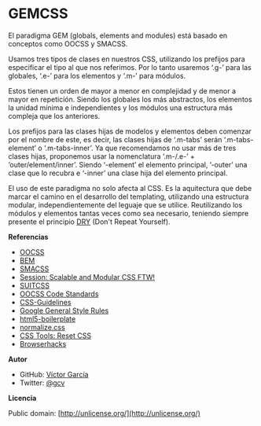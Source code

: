 GEMCSS
======

El paradigma GEM (globals, elements and modules) está basado en conceptos como OOCSS y SMACSS.

Usamos tres tipos de clases en nuestros CSS, utilizando los prefijos para especificar el tipo al que nos referimos. Por lo tanto usaremos ‘.g-’ para las globales, ‘.e-’ para los elementos y ‘.m-’ para módulos.

Estos tienen un orden de mayor a menor en complejidad y de menor a mayor en repetición. Siendo los globales los más abstractos, los elementos la unidad mínima e independientes y los módulos una estructura más compleja que los anteriores.

Los prefijos para las clases hijas de modelos y elementos deben comenzar por el nombre de este, es decir, las clases hijas de ‘.m-tabs’ serán ‘.m-tabs-element’ o ‘.m-tabs-inner’. Ya que recomendamos no usar más de tres clases hijas, proponemos usar la nomenclatura ‘.m-/.e-’ + ‘outer/element/inner’. Siendo ‘-element’ el elemento principal, ’-outer’ una clase que lo recubra e ‘-inner’ una clase hija del elemento principal.

El uso de este paradigma no solo afecta al CSS. Es la aquitectura que debe marcar el camino en el desarrollo del templating, utilizando una estructura modular, independientemente del leguaje que se utilice. Reutilizando los módulos y elementos tantas veces como sea necesario, teniendo siempre presente el principio [DRY](http://es.wikipedia.org/wiki/No_te_repitas) (Don't Repeat Yourself).

**Referencias**

* [OOCSS](https://github.com/stubbornella/oocss/wiki)
* [BEM](http://bem.info/)
* [SMACSS](http://smacss.com/)
* [Session: Scalable and Modular CSS FTW!](http://oredev.org/2012/sessions/scalable-and-modular-css-ftw)
* [SUITCSS](https://github.com/suitcss/suit)
* [OOCSS Code Standards](https://github.com/stubbornella/oocss-code-standards)
* [CSS-Guidelines](https://github.com/csswizardry/CSS-Guidelines)
* [Google General Style Rules](http://google-styleguide.googlecode.com/svn/trunk/htmlcssguide.xml#General_Style_Rules)
* [html5-boilerplate](https://github.com/h5bp/html5-boilerplate)
* [normalize.css](https://github.com/necolas/normalize.css)
* [CSS Tools: Reset CSS](http://meyerweb.com/eric/tools/css/reset/)
* [Browserhacks](http://browserhacks.com/)

**Autor**

* GitHub: [Víctor García](https://github.com/gc-victor)
* Twitter: [@gcv](http://twitter.com/gcv) 

**Licencia**

Public domain: [http://unlicense.org/](http://unlicense.org/)
